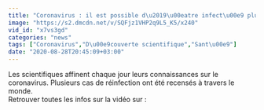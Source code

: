 ```yaml
---
title: "Coronavirus : il est possible d\u2019\u00eatre infect\u00e9 plusieurs fois par le virus"
image: "https://s2.dmcdn.net/v/SQFjz1VHP2q9L5_K5/x240"
vid_id: "x7vs3gd"
categories: "news"
tags: ["Coronavirus","D\u00e9couverte scientifique","Sant\u00e9"]
date: "2020-08-28T20:45:09+03:00"
---
```

Les scientifiques affinent chaque jour leurs connaissances sur le coronavirus. Plusieurs cas de réinfection ont été recensés à travers le monde.   <br>Retrouver toutes les infos sur la vidéo sur : 
